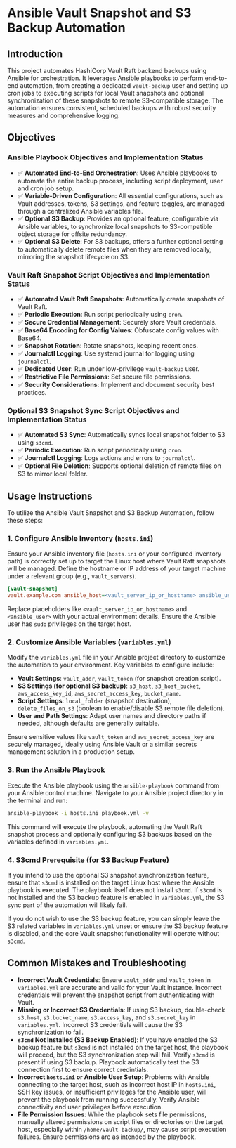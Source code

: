 # Ansible Vault Snapshot and S3 Backup Automation

## Introduction

This project automates HashiCorp Vault Raft backend backups using Ansible for orchestration. It leverages Ansible playbooks to perform end-to-end automation, from creating a dedicated `vault-backup` user and setting up cron jobs to executing scripts for local Vault snapshots and optional synchronization of these snapshots to remote S3-compatible storage. The automation ensures consistent, scheduled backups with robust security measures and comprehensive logging.

## Objectives

### Ansible Playbook Objectives and Implementation Status

* :white_check_mark: **Automated End-to-End Orchestration**: Uses Ansible playbooks to automate the entire backup process, including script deployment, user and cron job setup.
* :white_check_mark: **Variable-Driven Configuration**: All essential configurations, such as Vault addresses, tokens, S3 settings, and feature toggles, are managed through a centralized Ansible variables file.
* :white_check_mark: **Optional S3 Backup**: Provides an optional feature, configurable via Ansible variables, to synchronize local snapshots to S3-compatible object storage for offsite redundancy.
* :white_check_mark: **Optional S3 Delete**: For S3 backups, offers a further optional setting to automatically delete remote files when they are removed locally, mirroring the snapshot lifecycle on S3.

### Vault Raft Snapshot Script Objectives and Implementation Status

* :white_check_mark: **Automated Vault Raft Snapshots**: Automatically create snapshots of Vault Raft.
* :white_check_mark: **Periodic Execution**: Run script periodically using `cron`.
* :white_check_mark: **Secure Credential Management**: Securely store Vault credentials.
* :white_check_mark: **Base64 Encoding for Config Values**: Obfuscate config values with Base64.
* :white_check_mark: **Snapshot Rotation**: Rotate snapshots, keeping recent ones.
* :white_check_mark: **Journalctl Logging**: Use systemd journal for logging using `journalctl`.
* :white_check_mark: **Dedicated User**: Run under low-privilege `vault-backup` user.
* :white_check_mark: **Restrictive File Permissions**: Set secure file permissions.
* :white_check_mark: **Security Considerations**: Implement and document security best practices.

### Optional S3 Snapshot Sync Script Objectives and Implementation Status

* :white_check_mark: **Automated S3 Sync**: Automatically syncs local snapshot folder to S3 using `s3cmd`.
* :white_check_mark: **Periodic Execution**: Run script periodically using `cron`.
* :white_check_mark: **Journalctl Logging**: Logs actions and errors to `journalctl`.
* :white_check_mark: **Optional File Deletion**: Supports optional deletion of remote files on S3 to mirror local folder.

## Usage Instructions

To utilize the Ansible Vault Snapshot and S3 Backup Automation, follow these steps:

### 1. Configure Ansible Inventory (`hosts.ini`)

Ensure your Ansible inventory file (`hosts.ini` or your configured inventory path) is correctly set up to target the Linux host where Vault Raft snapshots will be managed. Define the hostname or IP address of your target machine under a relevant group (e.g., `vault_servers`).

```ini
[vault-snapshot]
vault.example.com ansible_host=<vault_server_ip_or_hostname> ansible_user=<ansible_user> ansible_become=true
```

Replace placeholders like `<vault_server_ip_or_hostname>` and `<ansible_user>` with your actual environment details. Ensure the Ansible user has `sudo` privileges on the target host.

### 2. Customize Ansible Variables (`variables.yml`)

Modify the `variables.yml` file in your Ansible project directory to customize the automation to your environment. Key variables to configure include:

* **Vault Settings**: `vault_addr`, `vault_token` (for snapshot creation script).
* **S3 Settings (for optional S3 backup)**: `s3_host`, `s3_host_bucket`, `aws_access_key_id`, `aws_secret_access_key`, `bucket_name`.
* **Script Settings**: `local_folder` (snapshot destination), `delete_files_on_s3` (boolean to enable/disable S3 remote file deletion).
* **User and Path Settings**: Adapt user names and directory paths if needed, although defaults are generally suitable.

Ensure sensitive values like `vault_token` and `aws_secret_access_key` are securely managed, ideally using Ansible Vault or a similar secrets management solution in a production setup.

### 3. Run the Ansible Playbook

Execute the Ansible playbook using the `ansible-playbook` command from your Ansible control machine. Navigate to your Ansible project directory in the terminal and run:

```bash
ansible-playbook -i hosts.ini playbook.yml -v
```

This command will execute the playbook, automating the Vault Raft snapshot process and optionally configuring S3 backups based on the variables defined in `variables.yml`.

### 4. S3cmd Prerequisite (for S3 Backup Feature)

If you intend to use the optional S3 snapshot synchronization feature, ensure that `s3cmd` is installed on the target Linux host where the Ansible playbook is executed. The playbook itself does not install `s3cmd`. If `s3cmd` is not installed and the S3 backup feature is enabled in `variables.yml`, the S3 sync part of the automation will likely fail.

If you do not wish to use the S3 backup feature, you can simply leave the S3 related variables in `variables.yml` unset or ensure the S3 backup feature is disabled, and the core Vault snapshot functionality will operate without `s3cmd`.

## Common Mistakes and Troubleshooting

* **Incorrect Vault Credentials**: Ensure `vault_addr` and `vault_token` in `variables.yml` are accurate and valid for your Vault instance. Incorrect credentials will prevent the snapshot script from authenticating with Vault.
* **Missing or Incorrect S3 Credentials**: If using S3 backup, double-check `s3.host`, `s3.bucket_name`, `s3.access_key`, and `s3.secret_key` in `variables.yml`. Incorrect S3 credentials will cause the S3 synchronization to fail.
* **`s3cmd` Not Installed (S3 Backup Enabled)**: If you have enabled the S3 backup feature but `s3cmd` is not installed on the target host, the playbook will proceed, but the S3 synchronization step will fail. Verify `s3cmd` is present if using S3 backup. Playbook automatically test the S3 connection first to ensure correct credintials.
* **Incorrect `hosts.ini` or Ansible User Setup**: Problems with Ansible connecting to the target host, such as incorrect host IP in `hosts.ini`, SSH key issues, or insufficient privileges for the Ansible user, will prevent the playbook from running successfully. Verify Ansible connectivity and user privileges before execution.
* **File Permission Issues**: While the playbook sets file permissions, manually altered permissions on script files or directories on the target host, especially within `/home/vault-backup/`, may cause script execution failures. Ensure permissions are as intended by the playbook.

